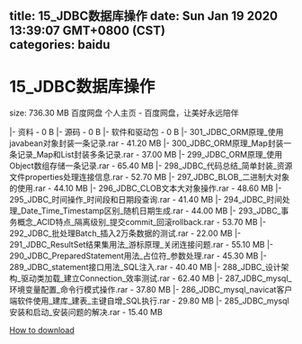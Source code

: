 
title: 15_JDBC数据库操作
date: Sun Jan 19 2020 13:39:07 GMT+0800 (CST)    
categories: baidu
---

# 15_JDBC数据库操作
size: 736.30 MB
 百度网盘 个人主页 - 百度网盘，让美好永远陪伴
 
|- 资料 - 0 B
|- 源码 - 0 B
|- 软件和驱动包 - 0 B
|- 301_JDBC_ORM原理_使用javabean对象封装一条记录.rar - 41.20 MB
|- 300_JDBC_ORM原理_Map封装一条记录_Map和List封装多条记录.rar - 37.00 MB
|- 299_JDBC_ORM原理_使用Object数组存储一条记录.rar - 65.40 MB
|- 298_JDBC_代码总结_简单封装_资源文件properties处理连接信息.rar - 52.70 MB
|- 297_JDBC_BLOB_二进制大对象的使用.rar - 44.10 MB
|- 296_JDBC_CLOB文本大对象操作.rar - 48.60 MB
|- 295_JDBC_时间操作_时间段和日期段查询.rar - 41.40 MB
|- 294_JDBC_时间处理_Date_Time_Timestamp区别_随机日期生成.rar - 44.00 MB
|- 293_JDBC_事务概念_ACID特点_隔离级别_提交commit_回滚rollback.rar - 53.70 MB
|- 292_JDBC_批处理Batch_插入2万条数据的测试.rar - 22.00 MB
|- 291_JDBC_ResultSet结果集用法_游标原理_关闭连接问题.rar - 55.10 MB
|- 290_JDBC_PreparedStatement用法_占位符_参数处理.rar - 45.30 MB
|- 289_JDBC_statement接口用法_SQL注入.rar - 40.40 MB
|- 288_JDBC_设计架构_驱动类加载_建立Connection_效率测试.rar - 62.40 MB
|- 287_JDBC_mysql_环境变量配置_命令行模式操作.rar - 37.80 MB
|- 286_JDBC_mysql_navicat客户端软件使用_建库_建表_主键自增_SQL执行.rar - 29.80 MB
|- 285_JDBC_mysql安装和启动_安装问题的解决.rar - 15.40 MB

[How to download](https://bpcam.bemobtrk.com/go/2ceec3aa-1ca2-46d6-b9ff-aaa5c184517c?jno=3761)